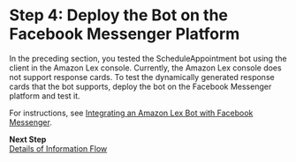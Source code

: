# Step 4: Deploy the Bot on the Facebook Messenger Platform<a name="ex-sch-appt-fb-integration"></a>

In the preceding section, you tested the ScheduleAppointment bot using the client in the Amazon Lex console\. Currently, the Amazon Lex console does not support response cards\. To test the dynamically generated response cards that the bot supports, deploy the bot on the Facebook Messenger platform and test it\.

For instructions, see [Integrating an Amazon Lex Bot with Facebook Messenger](fb-bot-association.md)\.

**Next Step**  
[Details of Information Flow](ex1-sch-appt-info-flow-details.md)